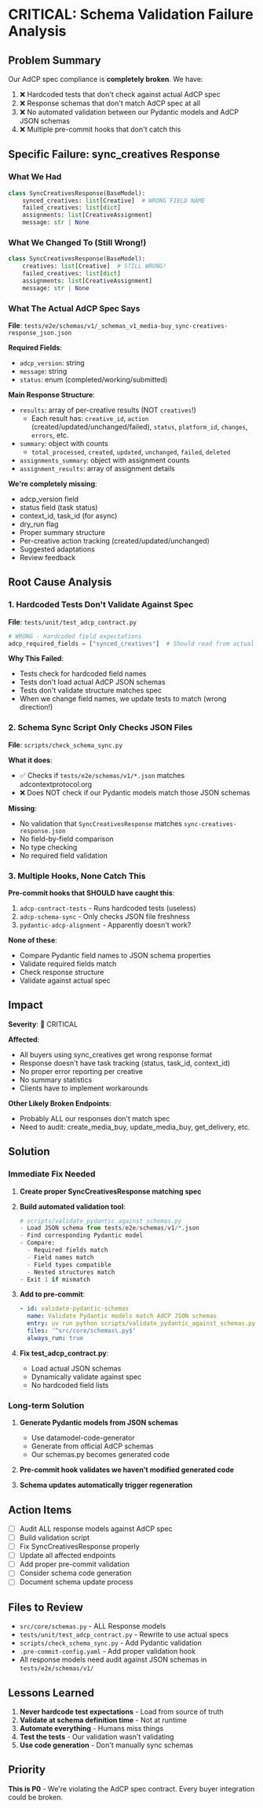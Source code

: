 # CRITICAL: Schema Validation Failure Analysis

## Problem Summary

Our AdCP spec compliance is **completely broken**. We have:
1. ❌ Hardcoded tests that don't check against actual AdCP spec
2. ❌ Response schemas that don't match AdCP spec at all
3. ❌ No automated validation between our Pydantic models and AdCP JSON schemas
4. ❌ Multiple pre-commit hooks that don't catch this

## Specific Failure: sync_creatives Response

### What We Had
```python
class SyncCreativesResponse(BaseModel):
    synced_creatives: list[Creative]  # WRONG FIELD NAME
    failed_creatives: list[dict]
    assignments: list[CreativeAssignment]
    message: str | None
```

### What We Changed To (Still Wrong!)
```python
class SyncCreativesResponse(BaseModel):
    creatives: list[Creative]  # STILL WRONG!
    failed_creatives: list[dict]
    assignments: list[CreativeAssignment]
    message: str | None
```

### What The Actual AdCP Spec Says
**File**: `tests/e2e/schemas/v1/_schemas_v1_media-buy_sync-creatives-response_json.json`

**Required Fields**:
- `adcp_version`: string
- `message`: string
- `status`: enum (completed/working/submitted)

**Main Response Structure**:
- `results`: array of per-creative results (NOT `creatives`!)
  - Each result has: `creative_id`, `action` (created/updated/unchanged/failed), `status`, `platform_id`, `changes`, `errors`, etc.
- `summary`: object with counts
  - `total_processed`, `created`, `updated`, `unchanged`, `failed`, `deleted`
- `assignments_summary`: object with assignment counts
- `assignment_results`: array of assignment details

**We're completely missing**:
- adcp_version field
- status field (task status)
- context_id, task_id (for async)
- dry_run flag
- Proper summary structure
- Per-creative action tracking (created/updated/unchanged)
- Suggested adaptations
- Review feedback

## Root Cause Analysis

### 1. Hardcoded Tests Don't Validate Against Spec

**File**: `tests/unit/test_adcp_contract.py`

```python
# WRONG - Hardcoded field expectations
adcp_required_fields = ["synced_creatives"]  # Should read from actual spec!
```

**Why This Failed**:
- Tests check for hardcoded field names
- Tests don't load actual AdCP JSON schemas
- Tests don't validate structure matches spec
- When we change field names, we update tests to match (wrong direction!)

### 2. Schema Sync Script Only Checks JSON Files

**File**: `scripts/check_schema_sync.py`

**What it does**:
- ✅ Checks if `tests/e2e/schemas/v1/*.json` matches adcontextprotocol.org
- ❌ Does NOT check if our Pydantic models match those JSON schemas

**Missing**:
- No validation that `SyncCreativesResponse` matches `sync-creatives-response.json`
- No field-by-field comparison
- No type checking
- No required field validation

### 3. Multiple Hooks, None Catch This

**Pre-commit hooks that SHOULD have caught this**:
1. `adcp-contract-tests` - Runs hardcoded tests (useless)
2. `adcp-schema-sync` - Only checks JSON file freshness
3. `pydantic-adcp-alignment` - Apparently doesn't work?

**None of these**:
- Compare Pydantic field names to JSON schema properties
- Validate required fields match
- Check response structure
- Validate against actual spec

## Impact

**Severity**: 🔴 CRITICAL

**Affected**:
- All buyers using sync_creatives get wrong response format
- Response doesn't have task tracking (status, task_id, context_id)
- No proper error reporting per creative
- No summary statistics
- Clients have to implement workarounds

**Other Likely Broken Endpoints**:
- Probably ALL our responses don't match spec
- Need to audit: create_media_buy, update_media_buy, get_delivery, etc.

## Solution

### Immediate Fix Needed

1. **Create proper SyncCreativesResponse matching spec**
2. **Build automated validation tool**:
   ```python
   # scripts/validate_pydantic_against_schemas.py
   - Load JSON schema from tests/e2e/schemas/v1/*.json
   - Find corresponding Pydantic model
   - Compare:
     - Required fields match
     - Field names match
     - Field types compatible
     - Nested structures match
   - Exit 1 if mismatch
   ```

3. **Add to pre-commit**:
   ```yaml
   - id: validate-pydantic-schemas
     name: Validate Pydantic models match AdCP JSON schemas
     entry: uv run python scripts/validate_pydantic_against_schemas.py --strict
     files: '^src/core/schemas\.py$'
     always_run: true
   ```

4. **Fix test_adcp_contract.py**:
   - Load actual JSON schemas
   - Dynamically validate against spec
   - No hardcoded field lists

### Long-term Solution

1. **Generate Pydantic models from JSON schemas**
   - Use datamodel-code-generator
   - Generate from official AdCP schemas
   - Our schemas.py becomes generated code

2. **Pre-commit hook validates we haven't modified generated code**

3. **Schema updates automatically trigger regeneration**

## Action Items

- [ ] Audit ALL response models against AdCP spec
- [ ] Build validation script
- [ ] Fix SyncCreativesResponse properly
- [ ] Update all affected endpoints
- [ ] Add proper pre-commit validation
- [ ] Consider schema code generation
- [ ] Document schema update process

## Files to Review

- `src/core/schemas.py` - ALL Response models
- `tests/unit/test_adcp_contract.py` - Rewrite to use actual specs
- `scripts/check_schema_sync.py` - Add Pydantic validation
- `.pre-commit-config.yaml` - Add proper validation hook
- All response models need audit against JSON schemas in `tests/e2e/schemas/v1/`

## Lessons Learned

1. **Never hardcode test expectations** - Load from source of truth
2. **Validate at schema definition time** - Not at runtime
3. **Automate everything** - Humans miss things
4. **Test the tests** - Our validation wasn't validating
5. **Use code generation** - Don't manually sync schemas

## Priority

**This is P0** - We're violating the AdCP spec contract. Every buyer integration could be broken.
